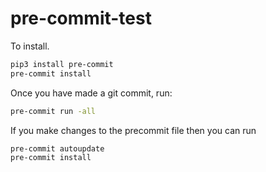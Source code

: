 # pre-commit-test

To install.

```bash
pip3 install pre-commit
pre-commit install
```

Once you have made a git commit, run:

```bash
pre-commit run -all
```

If you make changes to the precommit file then you can run

```bash
pre-commit autoupdate
pre-commit install
```
